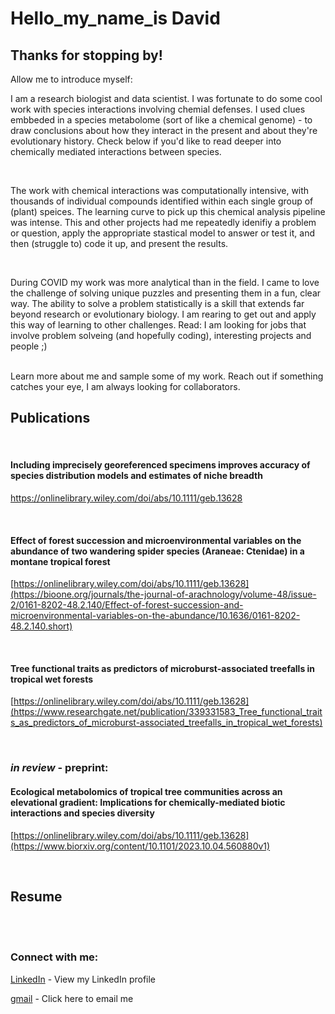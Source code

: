 
# Hello_my_name_is David

## Thanks for stopping by!

Allow me to introduce myself: 


I am a research biologist and data scientist. I was fortunate to do some cool work with species interactions involving chemial defenses. I used clues embbeded in a species metabolome (sort of like a chemical genome) - to draw conclusions about how they interact in the present and about they're evolutionary history. Check below if you'd like to read deeper into chemically mediated interactions between species.

 <br>

 The work with chemical interactions was computationally intensive, with thousands of individual compounds identified within each single group of (plant) speices. The learning curve to pick up this chemical analysis pipeline was intense. This and other projects had me repeatedly idenifiy a problem or question, apply the appropriate stastical model to answer or test it, and then (struggle to) code it up, and present the results.

 <br>

 During COVID my work was more analytical than in the field. I came to love the challenge of solving unique puzzles and presenting them in a fun, clear way. The ability to solve a problem statistically is a skill that extends far beyond research or evolutionary biology. I am rearing to get out and apply this way of learning to other challenges. Read: I am looking for jobs that involve problem solveing (and hopefully coding), interesting projects and people ;) 

<br>
Learn more about me and sample some of my work. Reach out if something catches your eye, I am always looking for collaborators. 

<br>


## Publications
<br>

#### Including imprecisely georeferenced specimens improves accuracy of species distribution models and estimates of niche breadth

https://onlinelibrary.wiley.com/doi/abs/10.1111/geb.13628

<br>

#### Effect of forest succession and microenvironmental variables on the abundance of two wandering spider species (Araneae: Ctenidae) in a montane tropical forest

[https://onlinelibrary.wiley.com/doi/abs/10.1111/geb.13628](https://bioone.org/journals/the-journal-of-arachnology/volume-48/issue-2/0161-8202-48.2.140/Effect-of-forest-succession-and-microenvironmental-variables-on-the-abundance/10.1636/0161-8202-48.2.140.short)

<br>

#### Tree functional traits as predictors of microburst-associated treefalls in tropical wet forests

[https://onlinelibrary.wiley.com/doi/abs/10.1111/geb.13628](https://www.researchgate.net/publication/339331583_Tree_functional_traits_as_predictors_of_microburst-associated_treefalls_in_tropical_wet_forests)

<br>

### ***in review* - preprint:**

#### Ecological metabolomics of tropical tree communities across an elevational gradient: Implications for chemically-mediated biotic interactions and species diversity

[https://onlinelibrary.wiley.com/doi/abs/10.1111/geb.13628](https://www.biorxiv.org/content/10.1101/2023.10.04.560880v1)

<br>

## Resume
<br>


<br>

### Connect with me:
[LinkedIn](https://www.linkedin.com/in/d-henders/)  - View my LinkedIn profile
<br>

[gmail](dhenders013@gmail.com)  - Click here to email me
 
<br>

